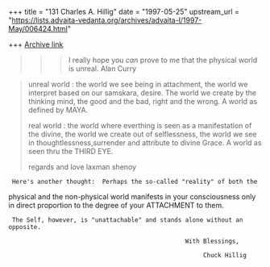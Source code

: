 +++
title = "131 Charles A. Hillig"
date = "1997-05-25"
upstream_url = "https://lists.advaita-vedanta.org/archives/advaita-l/1997-May/006424.html"

+++
[Archive link](https://lists.advaita-vedanta.org/archives/advaita-l/1997-May/006424.html)

>>>I really hope you *can* prove to me that the physical world is unreal.
>>>Alan Curry



>unreal world : the world we see being in attachment, the world we
>interpret
>based on our samskara, desire. The world we create by the thinking mind,
>the good and the bad, right and the wrong. A world as defined by MAYA.
>
>real world : the world where everthing is seen as a manifestation of the
>divine, the world we create out of selflessness, the world we see in
>thoughtlessness,surrender and attribute to divine Grace.
>A world as seen thru the THIRD EYE.
>
>regards and love
>laxman shenoy


     Here's another thought:  Perhaps the so-called "reality" of both the
physical and the non-physical world manifests in your consciousness only in
direct proportion to the degree of your ATTACHMENT to  them.

     The Self, however, is "unattachable" and stands alone without an opposite.

                                                     With Blessings,

                                                          Chuck Hillig

